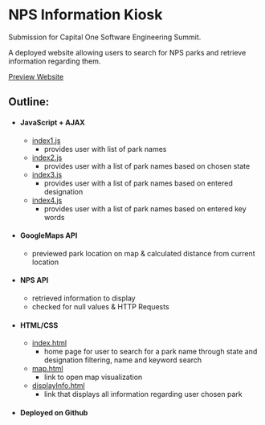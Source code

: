 # NPS Information Kiosk

Submission for Capital One Software Engineering Summit.


A deployed website allowing users to search for NPS parks and retrieve information regarding them.

[Preview Website](https://ashnamehrotra.github.io/)

## Outline:
  * #### JavaScript + AJAX
    * [index1.js](js/index1.html)
      * provides user with list of park names
    * [index2.js](js/index2.html)
      * provides user with a list of park names based on chosen state
    * [index3.js](js/index3.html)
      * provides user with a list of park names based on entered designation
    * [index4.js](js/index4.html)
      * provides user with a list of park names based on entered key words      
  * #### GoogleMaps API
    * previewed park location on map & calculated distance from current location
  * #### NPS API
    * retrieved information to display
    * checked for null values & HTTP Requests
  * #### HTML/CSS
    * [index.html](index.html)
      * home page for user to search for a park name through state and designation filtering, name and keyword search
    * [map.html](map.html)
      * link to open map visualization
    * [displayInfo.html](displayInfo.html)
      * link that displays all information regarding user chosen park
  * #### Deployed on Github
  

